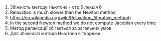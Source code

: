 1. Збіжність методу Ньютона - стр.5 лекція 6
2. Relaxation is much slower than the Newton method
3. https://en.wikipedia.org/wiki/Relaxation_(iterative_method)
4. In the second Newton method we do not compute Jacobian every time
5. Метод релаксації збігається за загальних умов
6. Для збіжності метода Ньютона є теореми